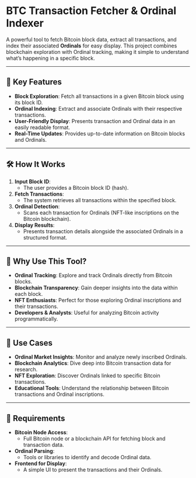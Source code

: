 # BTC Transaction Fetcher & Ordinal Indexer

A powerful tool to fetch Bitcoin block data, extract all transactions, and index their associated **Ordinals** for easy display. This project combines blockchain exploration with Ordinal tracking, making it simple to understand what’s happening in a specific block.

---

## 🌟 Key Features

- **Block Exploration**: Fetch all transactions in a given Bitcoin block using its block ID.
- **Ordinal Indexing**: Extract and associate Ordinals with their respective transactions.
- **User-Friendly Display**: Presents transaction and Ordinal data in an easily readable format.
- **Real-Time Updates**: Provides up-to-date information on Bitcoin blocks and Ordinals.

---

## 🛠 How It Works

1. **Input Block ID**: 
   - The user provides a Bitcoin block ID (hash).
2. **Fetch Transactions**: 
   - The system retrieves all transactions within the specified block.
3. **Ordinal Detection**: 
   - Scans each transaction for Ordinals (NFT-like inscriptions on the Bitcoin blockchain).
4. **Display Results**: 
   - Presents transaction details alongside the associated Ordinals in a structured format.

---

## 🤔 Why Use This Tool?

- **Ordinal Tracking**: Explore and track Ordinals directly from Bitcoin blocks.
- **Blockchain Transparency**: Gain deeper insights into the data within each block.
- **NFT Enthusiasts**: Perfect for those exploring Ordinal inscriptions and their transactions.
- **Developers & Analysts**: Useful for analyzing Bitcoin activity programmatically.

---

## 🚀 Use Cases

- **Ordinal Market Insights**: Monitor and analyze newly inscribed Ordinals.
- **Blockchain Analytics**: Dive deep into Bitcoin transaction data for research.
- **NFT Exploration**: Discover Ordinals linked to specific Bitcoin transactions.
- **Educational Tools**: Understand the relationship between Bitcoin transactions and Ordinal inscriptions.

---

## 📝 Requirements

- **Bitcoin Node Access**:
  - Full Bitcoin node or a blockchain API for fetching block and transaction data.
- **Ordinal Parsing**:
  - Tools or libraries to identify and decode Ordinal data.
- **Frontend for Display**:
  - A simple UI to present the transactions and their Ordinals.

